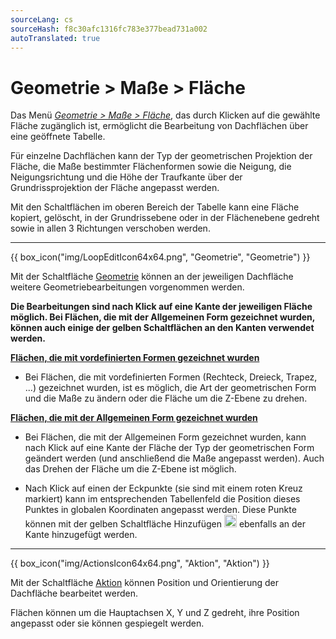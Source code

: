 ```yaml
---
sourceLang: cs
sourceHash: f8c30afc1316fc783e377bead731a002
autoTranslated: true
---
```


# Geometrie &gt; Maße &gt; Fläche

<p>Das Menü <u><i>Geometrie &gt; Maße &gt; Fläche</i></u>, das durch Klicken auf die gewählte Fläche zugänglich ist, ermöglicht die Bearbeitung von Dachflächen über eine geöffnete Tabelle.</p>

<p>
Für einzelne Dachflächen kann der Typ der geometrischen Projektion der Fläche, die Maße bestimmter Flächenformen sowie die Neigung, die Neigungsrichtung und die Höhe der Traufkante über der Grundrissprojektion der Fläche angepasst werden.
</p>

<p>
Mit den Schaltflächen im oberen Bereich der Tabelle kann eine Fläche kopiert, gelöscht, in der Grundrissebene oder in der Flächenebene gedreht sowie in allen 3 Richtungen verschoben werden.
</p>

<hr class="main">

{{ box_icon("img/LoopEditIcon64x64.png", "Geometrie", "Geometrie") }}

<p>
Mit der Schaltfläche <u>Geometrie</u> können an der jeweiligen Dachfläche weitere Geometriebearbeitungen vorgenommen werden.
</p>

<p>
<b>
Die Bearbeitungen sind nach Klick auf eine Kante der jeweiligen Fläche möglich. Bei Flächen, die mit der Allgemeinen Form gezeichnet wurden, können auch einige der gelben Schaltflächen an den Kanten verwendet werden.
</b>
</p>

<p><b><u>Flächen, die mit vordefinierten Formen gezeichnet wurden</u></b></p>

<ul>
<li>
<p>
Bei Flächen, die mit vordefinierten Formen (Rechteck, Dreieck, Trapez, ...) gezeichnet wurden, ist es möglich, die Art der geometrischen Form und die Maße zu ändern oder die Fläche um die Z-Ebene zu drehen.
</p>
</li>
</ul>

<p><b><u>Flächen, die mit der Allgemeinen Form gezeichnet wurden</u></b></p>

<ul>
<li>
<p>
Bei Flächen, die mit der Allgemeinen Form gezeichnet wurden, kann nach Klick auf eine Kante der Fläche der Typ der geometrischen Form geändert werden (und anschließend die Maße angepasst werden). Auch das Drehen der Fläche um die Z-Ebene ist möglich.
</p>
</li>
<li>
<p>
Nach Klick auf einen der Eckpunkte (sie sind mit einem roten Kreuz markiert) kann im entsprechenden Tabellenfeld die Position dieses Punktes in globalen Koordinaten angepasst werden.
Diese Punkte können mit der gelben Schaltfläche Hinzufügen 
<img src="img/AddButtonRound.png" alt="AddButtonRound.png" width="20"> ebenfalls an der Kante hinzugefügt werden.</p>

</ul>

<hr class="main">

{{ box_icon("img/ActionsIcon64x64.png", "Aktion", "Aktion") }}

<p>
Mit der Schaltfläche <u>Aktion</u> können Position und Orientierung der Dachfläche bearbeitet werden.
</p>

<p>
Flächen können um die Hauptachsen X, Y und Z gedreht, ihre Position angepasst oder sie können gespiegelt werden.
</p>